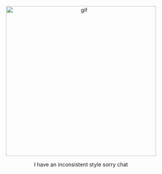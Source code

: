 <p align="center">
    <img width="400" src="https://c.tenor.com/vkxUaFFyeokAAAAd/tenor.gif" alt="gif">
</p>
<p align="center">
I have an inconsistent style sorry chat
